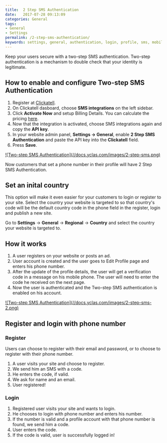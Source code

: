 ```yaml
---
title:  2 Step SMS Authentication
date:   2017-07-28 09:13:09
categories: General
tags: 
- General
- Settings
permalink: /2-step-sms-authentication/
keywords: settings, general, authentication, login, profile, sms, mobile, password, register
---
```

Keep your users secure with a two-step SMS authentication. Two-step authentication is a mechanism to double check that your identity is legitimate.

## How to enable and configure Two-step SMS Authentication

1. Register at [Clickatell](https://www.clickatell.com).
2. On Clickatell dasboard, choose **SMS integrations** on the left sidebar.
3. Click **Activate Now** and setup Billing Details. You can calculate the pricing [here](https://www.clickatell.com/pricing-and-coverage/message-pricing/#step-1).
4. Now that the integration is activated, choose SMS integrations again and copy the **API key**.
5. In your website admin panel, **Settings -> General**, enable **2 Step SMS Authentication** and paste the API key into the **Clickatell** field.
6. Press **Save**.

<a href="//docs.yclas.com/images/2-step-sms.png" class="thumbnail gallery-item" data-gallery>
![Two-step SMS Authentication](//docs.yclas.com/images/2-step-sms.png)
</a>

Now customers that set a phone number in their profile will have 2 Step SMS Authentication.

## Set an inital country

This option will make it even easier for your customers to login or register to your site. Select the country your website is targeted to so that country's code will be the default country code in the phone field in the register, login and publish a new site. 

Go to **Settings** -> **General** -> **Regional** -> **Country** and select the country your website is targeted to.

## How it works

1. A user registers on your website or posts an ad.
2. User account is created and the user goes to Edit Profile page and enters his phone number.
3. After the update of the profile details, the user will get a verification code in a message on his mobile phone. The user will need to enter the code he received on the next page.
4. Now the user is authenticated and the Two-step SMS authentication is enabled on his account.

<a href="//docs.yclas.com/images/2-step-sms-2.png" class="thumbnail gallery-item" data-gallery>
![Two-step SMS Authentication](//docs.yclas.com/images/2-step-sms-2.png)
</a>

## Register and login with phone number

### Register

Users can choose to register with their email and password, or to choose to register with their phone number.

1. A user visits your site and choose to register.
2. We send him an SMS with a code.
3. He enters the code, if valid.
4. We ask for name and an email.
5. User registered!

### Login

1. Registered user visits your site and wants to login.
2. He chooses to login with phone number and enters his number.
3. If the number is valid and a profile account with that phone number is found, we send him a code.
4. User enters the code.
5. If the code is valid, user is successfully logged in! 
